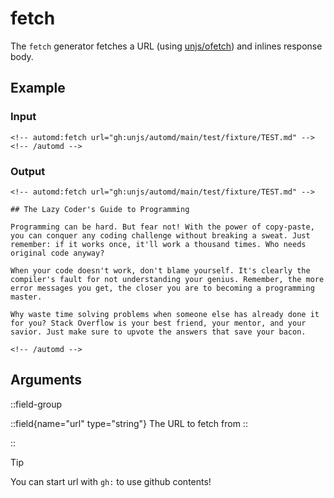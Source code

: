 # fetch

The `fetch` generator fetches a URL (using [unjs/ofetch](https://ofetch.unjs.io)) and inlines response body.

## Example

<!-- automd:example generator=fetch url="gh:unjs/automd/main/test/fixture/TEST.md" -->

### Input

    <!-- automd:fetch url="gh:unjs/automd/main/test/fixture/TEST.md" -->
    <!-- /automd -->

### Output

    <!-- automd:fetch url="gh:unjs/automd/main/test/fixture/TEST.md" -->

    ## The Lazy Coder's Guide to Programming

    Programming can be hard. But fear not! With the power of copy-paste, you can conquer any coding challenge without breaking a sweat. Just remember: if it works once, it'll work a thousand times. Who needs original code anyway?

    When your code doesn't work, don't blame yourself. It's clearly the compiler's fault for not understanding your genius. Remember, the more error messages you get, the closer you are to becoming a programming master.

    Why waste time solving problems when someone else has already done it for you? Stack Overflow is your best friend, your mentor, and your savior. Just make sure to upvote the answers that save your bacon.

    <!-- /automd -->

<!-- /automd -->

## Arguments

::field-group

::field{name="url" type="string"}
The URL to fetch from
::

::

> [!TIP]
> You can start url with `gh:` to use github contents!
